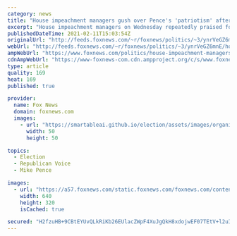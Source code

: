 ```yaml
---
category: news
title: "House impeachment managers gush over Pence's 'patriotism' after years of criticism: 'Stood his ground'"
excerpt: "House impeachment managers on Wednesday repeatedly praised former Vice President Mike Pence for his actions during the Jan. 6 Capitol riot, putting aside past criticism of Pence as they tried to convince Senate Republicans to convict former President Donald Trump."
publishedDateTime: 2021-02-11T15:03:54Z
originalUrl: "http://feeds.foxnews.com/~r/foxnews/politics/~3/ynrVeGZ6mnE/house-impeachment-managers-pence-praise"
webUrl: "http://feeds.foxnews.com/~r/foxnews/politics/~3/ynrVeGZ6mnE/house-impeachment-managers-pence-praise"
ampWebUrl: "https://www.foxnews.com/politics/house-impeachment-managers-pence-praise.amp"
cdnAmpWebUrl: "https://www-foxnews-com.cdn.ampproject.org/c/s/www.foxnews.com/politics/house-impeachment-managers-pence-praise.amp"
type: article
quality: 169
heat: 169
published: true

provider:
  name: Fox News
  domain: foxnews.com
  images:
    - url: "https://smartableai.github.io/election/assets/images/organizations/foxnews.com-50x50.jpg"
      width: 50
      height: 50

topics:
  - Election
  - Republican Voice
  - Mike Pence

images:
  - url: "https://a57.foxnews.com/static.foxnews.com/foxnews.com/content/uploads/2021/02/640/320/AP21041828624506-1.jpg?ve=1&tl=1"
    width: 640
    height: 320
    isCached: true

secured: "H2fzuHB+9CBtEYUvQLkRiKb26EUlacZWpF4XuJgQkH8xdojwEF07TEtV+l2uIdQ7AJ5bJKZZWbH0dBxSqnWp0ubY43tYfMPPrncogiykVv0/0VRTCSCKA3knyRBLGxKbpTHou041UogNMpA0S5Pp+kagjoQW7vU2AfFCl8I2FaM9hZVyxH9M9fIkEptUKjWzImUeIFvYfzY7dKvUpgNIfhD/kdAilFIFtau3iLbIdSMt4OTxqEsUSp67FcGystRyIlE8DeN8OAAe9KO4U/fR++pUmPfthgQ22mK9lgAjjUA+z4TxmjxGWmEm3rbZgQewhXS3+Jh7yImdVyWwFbWmIYZAQbq0kp5hgbFLtddrWwo=;PkJRFJGp+bO8vJgQ27RHIg=="
---
```


